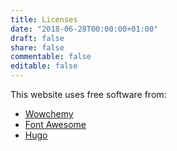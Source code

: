 ```yaml
---
title: Licenses
date: "2018-06-28T00:00:00+01:00"
draft: false
share: false
commentable: false
editable: false
---
```


This website uses free software from:

- [Wowchemy](https://github.com/wowchemy/wowchemy-hugo-modules)
- [Font Awesome](https://fontawesome.com/license/free)
- [Hugo](https://gohugo.io/)

